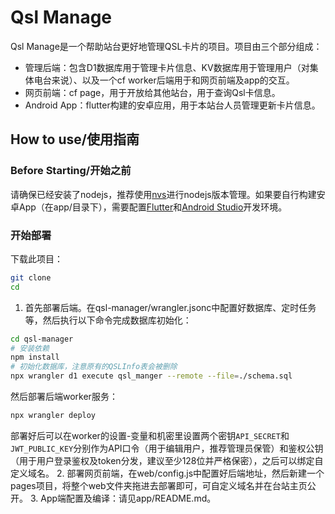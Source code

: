 # Qsl Manage  


  Qsl Manage是一个帮助站台更好地管理QSL卡片的项目。项目由三个部分组成：
- 管理后端：包含D1数据库用于管理卡片信息、KV数据库用于管理用户（对集体电台来说）、以及一个cf worker后端用于和网页前端及app的交互。
- 网页前端：cf page，用于开放给其他站台，用于查询Qsl卡信息。
- Android App：flutter构建的安卓应用，用于本站台人员管理更新卡片信息。


## How to use/使用指南

### Before Starting/开始之前  
请确保已经安装了nodejs，推荐使用[nvs](https://github.com/jasongin/nvs)进行nodejs版本管理。如果要自行构建安卓App（在app/目录下），需要配置[Flutter](https://docs.flutter.cn/get-started/install/windows/mobile)和[Android Studio](https://developer.android.com/studio/install#windows)开发环境。  

### 开始部署


下载此项目：  
```bash
git clone 
cd 
```
1. 首先部署后端。在qsl-manager/wrangler.jsonc中配置好数据库、定时任务等，然后执行以下命令完成数据库初始化：
```bash
cd qsl-manager
# 安装依赖 
npm install 
# 初始化数据库，注意原有的QSLInfo表会被删除
npx wrangler d1 execute qsl_manger --remote --file=./schema.sql
```  
然后部署后端worker服务：
```bash
npx wrangler deploy 
```
部署好后可以在worker的设置-变量和机密里设置两个密钥`API_SECRET`和`JWT_PUBLIC_KEY`分别作为API口令（用于编辑用户，推荐管理员保管）和鉴权公钥（用于用户登录鉴权及token分发，建议至少128位并严格保密），之后可以绑定自定义域名。
2. 部署网页前端，在web/config.js中配置好后端地址，然后新建一个pages项目，将整个web文件夹拖进去部署即可，可自定义域名并在台站主页公开。
3. App端配置及编译：请见app/README.md。